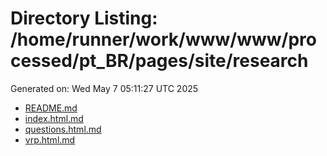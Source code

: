 # Directory Listing: /home/runner/work/www/www/processed/pt_BR/pages/site/research
Generated on: Wed May  7 05:11:27 UTC 2025

- [README.md](README.md)
- [index.html.md](index.html.md)
- [questions.html.md](questions.html.md)
- [vrp.html.md](vrp.html.md)
